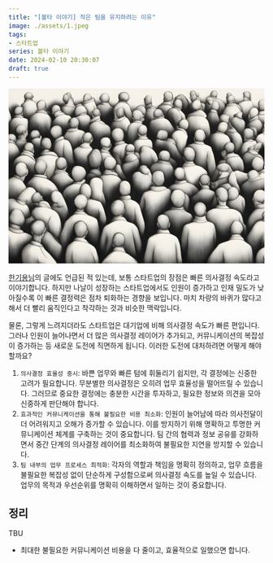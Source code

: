 ```yaml
---
title: "[볼타 이야기] 작은 팀을 유지하려는 이유"
image: ./assets/1.jpeg
tags:
- 스타트업
series: 볼타 이야기
date: 2024-02-10 20:30:07
draft: true
---
```


![hero](assets/1.jpeg)

[한기용님](https://www.linkedin.com/in/keeyonghan/)의 글에도 언급된 적 있는데, 보통 스타트업의 장점은 빠른 의사결정 속도라고 이야기합니다. 하지만 나날이 성장하는 스타트업에서도 인원이 증가하고 인재 밀도가 낮아질수록 이 빠른 결정력은 점차 퇴화하는 경향을 보입니다. 마치 차량의 바퀴가 많다고 해서 더 빨리 움직인다고 착각하는 것과 비슷한 맥락입니다.

물론, 그렇게 느려지더라도 스타트업은 대기업에 비해 의사결정 속도가 빠른 편입니다. 그러나 인원이 늘어나면서 더 많은 의사결정 레이어가 추가되고, 커뮤니케이션의 복잡성이 증가하는 등 새로운 도전에 직면하게 됩니다. 이러한 도전에 대처하려면 어떻게 해야 할까요?

1. `의사결정 효율성 중시`: 바쁜 업무와 빠른 텀에 휘둘리기 쉽지만, 각 결정에는 신중한 고려가 필요합니다. 무분별한 의사결정은 오히려 업무 효율성을 떨어뜨릴 수 있습니다. 그러므로 중요한 결정에는 충분한 시간을 투자하고, 필요한 정보와 의견을 모아 신중하게 판단해야 합니다.
2. `효과적인 커뮤니케이션을 통해 불필요한 비용 최소화`: 인원이 늘어남에 따라 의사전달이 더 어려워지고 오해가 증가할 수 있습니다. 이를 방지하기 위해 명확하고 투명한 커뮤니케이션 체계를 구축하는 것이 중요합니다. 팀 간의 협력과 정보 공유를 강화하면서 중간 단계의 의사결정 레이어를 최소화하여 불필요한 지연을 방지할 수 있습니다.
3. `팀 내부의 업무 프로세스 최적화`: 각자의 역할과 책임을 명확히 정의하고, 업무 흐름을 불필요한 복잡성 없이 단순하게 구성함으로써 의사결정 속도를 높일 수 있습니다. 업무의 목적과 우선순위를 명확히 이해하면서 일하는 것이 중요합니다.

## 정리

TBU

- 최대한 불필요한 커뮤니케이션 비용을 다 줄이고, 효율적으로 일했으면 합니다.
